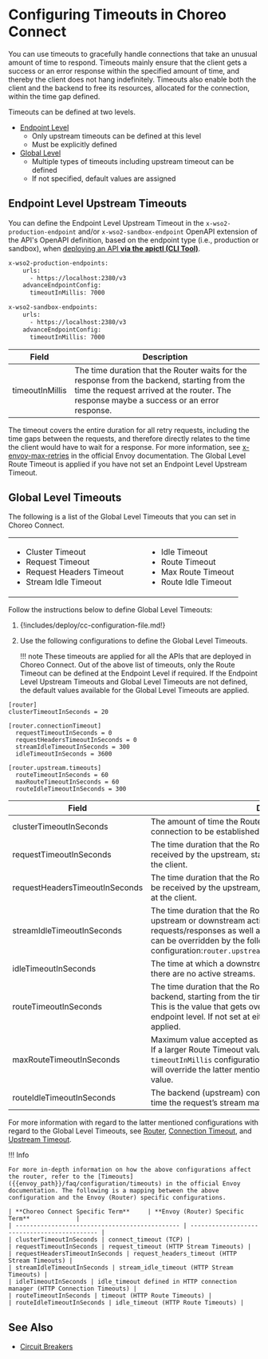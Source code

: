 # Configuring Timeouts in Choreo Connect

You can use timeouts to gracefully handle connections that take an unusual amount of time to respond. Timeouts mainly ensure that the client gets a success or an error response within the specified amount of time, and thereby the client does not hang indefinitely. Timeouts also enable both the client and the backend to free its resources, allocated for the connection, within the time gap defined.

Timeouts can be defined at two levels.

- [Endpoint Level]({{base_path}}/deploy-and-publish/deploy-on-gateway/choreo-connect/endpoints/resiliency/timeout/#endpoint-level-upstream-timeouts) 
    - Only upstream timeouts can be defined at this level
    - Must be explicitly defined
- [Global Level]({{base_path}}/deploy-and-publish/deploy-on-gateway/choreo-connect/endpoints/resiliency/timeout/#global-level-timeouts)
    - Multiple types of timeouts including upstream timeout can be defined
    - If not specified, default values are assigned 

## Endpoint Level Upstream Timeouts

You can define the Endpoint Level Upstream Timeout in the `x-wso2-production-endpoint` and/or `x-wso2-sandbox-endpoint` OpenAPI extension of the API's OpenAPI definition, based on the endpoint type (i.e., production or sandbox), when [deploying an API **via the apictl (CLI Tool)**]({{base_path}}/deploy-and-publish/deploy-on-gateway/choreo-connect/deploy-api/deploy-rest-api-in-choreo-connect/#choreo-connect-as-a-standalone-gateway/).

``` bash tab="Production Endpoint"
x-wso2-production-endpoints:
    urls:
      - https://localhost:2380/v3
    advanceEndpointConfig:
      timeoutInMillis: 7000
```

``` bash tab="Sandbox Endpoint"
x-wso2-sandbox-endpoints:
    urls:
      - https://localhost:2380/v3
    advanceEndpointConfig:
      timeoutInMillis: 7000
```

| **Field** | **Description** |
|-------|-------------|
| timeoutInMillis | The time duration that the Router waits for the response from the backend, starting from the time the request arrived at the router. The response maybe a success or an error response. |

The timeout covers the entire duration for all retry requests, including the time gaps between the requests, and therefore directly relates to the time the client would have to wait for a response. For more information, see [x-envoy-max-retries]({{envoy_path}}/configuration/http/http_filters/router_filter#config-http-filters-router-x-envoy-max-retries) in the official Envoy documentation. The Global Level Route Timeout is applied if you have not set an Endpoint Level Upstream Timeout.

## Global Level Timeouts

The following is a list of the Global Level Timeouts that you can set in Choreo Connect.

<table>
<tr>
<td>
<ul>
<li>Cluster Timeout</li>
<li>Request Timeout</li>
<li>Request Headers Timeout</li>
<li>Stream Idle Timeout</li>
</ul>
</td>
<td>
</td>
<td>
</td>
<td>
<ul>
<li>Idle Timeout</li>
<li>Route Timeout</li>
<li>Max Route Timeout</li>
<li>Route Idle Timeout</li>
</ul>
</tr>
</table>

Follow the instructions below to define Global Level Timeouts:

1. {!includes/deploy/cc-configuration-file.md!}

2. Use the following configurations to define the Global Level Timeouts.

    !!! note
        These timeouts are applied for all the APIs that are deployed in Choreo Connect. Out of the above list of timeouts, only the Route Timeout can be defined at the Endpoint Level if required. If the Endpoint Level Upstream Timeouts and Global Level Timeouts are not defined, the default values available for the Global Level Timeouts are applied.

``` 
[router]
clusterTimeoutInSeconds = 20

[router.connectionTimeout]
  requestTimeoutInSeconds = 0
  requestHeadersTimeoutInSeconds = 0 
  streamIdleTimeoutInSeconds = 300
  idleTimeoutInSeconds = 3600

[router.upstream.timeouts]
  routeTimeoutInSeconds = 60
  maxRouteTimeoutInSeconds = 60
  routeIdleTimeoutInSeconds = 300
```

| **Field**         | **Description**                                            |
| ---------------------------------- | ------------------------------------------------------------ |
| clusterTimeoutInSeconds | The amount of time the Router will wait for an upstream TCP connection to be established. |
| requestTimeoutInSeconds | The time duration that the Router waits for the request to be received by the upstream, starting from the time it was initiated at the client. |
| requestHeadersTimeoutInSeconds | The time duration that the Router waits for the request headers to be received by the upstream, starting from the time it was initiated at the client. |
| streamIdleTimeoutInSeconds | The time duration that the Router will allow a stream to exist with no upstream or downstream activity. This timeout is applied to regular requests/responses as well as streaming requests/responses, and can be overridden by the following configuration:`router.upstream.timeouts.routeIdleTimeoutInSeconds` |
| idleTimeoutInSeconds | The time at which a downstream connection will be terminated if there are no active streams. |
| routeTimeoutInSeconds | The time duration that the Router waits for the response from the backend, starting from the time the request arrived at the router. This is the value that gets overridden by the timeout set at the endpoint level. If not set at either places, the default value of 60s is applied. |
| maxRouteTimeoutInSeconds | Maximum value accepted as the Endpoint Level Upstream Timeout. If a larger Route Timeout value is set at the endpoint level using the `timeoutInMillis` configuration, the `maxRouteTimeoutInSeconds` value will override the latter mentioned Endpoint Level Upstream Timeout value. |
| routeIdleTimeoutInSeconds | The backend (upstream) connection idle timeout. The amount of time the request’s stream may be idle. |

For more information with regard to the latter mentioned configurations with regard to the Global Level Timeouts, see [Router]({{base_path}}/deploy-and-publish/deploy-on-gateway/choreo-connect/configurations/router-configurations/#router), [Connection Timeout]({{base_path}}/deploy-and-publish/deploy-on-gateway/choreo-connect/configurations/router-configurations/#connection-timeout), and [Upstream Timeout]({{base_path}}/deploy-and-publish/deploy-on-gateway/choreo-connect/configurations/router-configurations/#upstream-timeout).

!!! Info

    For more in-depth information on how the above configurations affect the router, refer to the [Timeouts]({{envoy_path}}/faq/configuration/timeouts) in the official Envoy documentation. The following is a mapping between the above configuration and the Envoy (Router) specific configurations.

    | **Choreo Connect Specific Term**     | **Envoy (Router) Specific Term**             |
    | ---------------------------------------------- | -------------------------------------------- |
    | clusterTimeoutInSeconds | connect_timeout (TCP) |
    | requestTimeoutInSeconds | request_timeout (HTTP Stream Timeouts) |
    | requestHeadersTimeoutInSeconds | request_headers_timeout (HTTP Stream Timeouts) |
    | streamIdleTimeoutInSeconds | stream_idle_timeout (HTTP Stream Timeouts) |
    | idleTimeoutInSeconds | idle_timeout defined in HTTP connection manager (HTTP Connection Timeouts) |
    | routeTimeoutInSeconds | timeout (HTTP Route Timeouts) |
    | routeIdleTimeoutInSeconds | idle_timeout (HTTP Route Timeouts) |

## See Also

- [Circuit Breakers]({{base_path}}/deploy-and-publish/deploy-on-gateway/choreo-connect/endpoints/resiliency/circuit-breakers)

